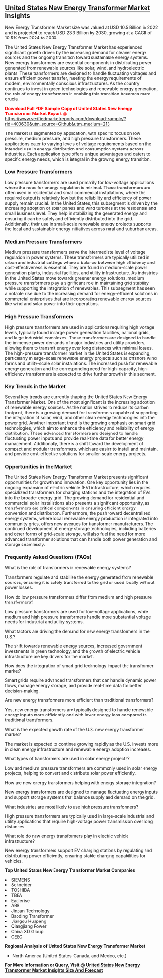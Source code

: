 <h2><a href="https://www.verifiedmarketreports.com/download-sample/?rid=400630&amp;utm_source=Github&amp;utm_medium=213" target="_blank">United States New Energy Transformer Market</a> Insights</h2><p>New Energy Transformer Market size was valued at USD 10.5 Billion in 2022 and is projected to reach USD 23.3 Billion by 2030, growing at a CAGR of 10.5% from 2024 to 2030.</p><p><p>The United States New Energy Transformer Market has experienced significant growth driven by the increasing demand for cleaner energy sources and the ongoing transition toward sustainable energy systems. New energy transformers are essential components in distributing power generated from renewable sources like solar, wind, and hydroelectric plants. These transformers are designed to handle fluctuating voltages and ensure efficient power transfer, meeting the energy requirements of modern, environmentally conscious infrastructures. As the country continues to invest in green technologies and renewable energy generation, the role of energy transformers in enabling this transition becomes more crucial. </p><p><p><span class=""><span style="color: #ff0000;"><strong>Download Full PDF Sample Copy of United States New Energy Transformer Market Report</strong> @ </span><a href="https://www.verifiedmarketreports.com/download-sample/?rid=400630&amp;utm_source=Github&amp;utm_medium=213" target="_blank">https://www.verifiedmarketreports.com/download-sample/?rid=400630&amp;utm_source=Github&amp;utm_medium=213</a></span></p></p><p>The market is segmented by application, with specific focus on low pressure, medium pressure, and high pressure transformers. These applications cater to varying levels of voltage requirements based on the intended use in energy distribution and consumption systems across industries. Each application type offers unique advantages and caters to specific energy needs, which is integral in the growing energy transition.<h3>Low Pressure Transformers</h3><p>Low pressure transformers are used primarily for low-voltage applications where the need for energy regulation is minimal. These transformers are often used in residential and small commercial installations, where the required output is relatively low but the reliability and efficiency of power supply remain crucial. In the United States, this subsegment is driven by the increasing adoption of solar panels and wind turbines at the residential and small business level. They help in stabilizing the generated energy and ensuring it can be safely and efficiently distributed into the grid. Additionally, their use in small-scale renewable energy projects supports the local and sustainable energy initiatives across rural and suburban areas.</p><h3>Medium Pressure Transformers</h3><p>Medium pressure transformers serve the intermediate level of voltage regulation in power systems. These transformers are typically utilized in urban and industrial settings where a balance between high efficiency and cost-effectiveness is essential. They are found in medium-scale power generation plants, industrial facilities, and utility infrastructure. As industries in the United States move towards greener energy solutions, medium pressure transformers play a significant role in maintaining grid stability while supporting the integration of renewables. This subsegment has seen a notable rise due to the increasing demand for energy-efficient solutions in commercial enterprises that are incorporating renewable energy sources like wind and solar power into their operations.</p><h3>High Pressure Transformers</h3><p>High pressure transformers are used in applications requiring high voltage levels, typically found in large power generation facilities, national grids, and large industrial complexes. These transformers are designed to handle the immense power demands of major industries and utility providers, allowing them to transmit energy over long distances with minimal losses. The high-pressure transformer market in the United States is expanding, particularly in large-scale renewable energy projects such as offshore wind farms and utility-scale solar installations. The increased push for renewable energy generation and the corresponding need for high-capacity, high-efficiency transformers is expected to drive further growth in this segment.</p><h3>Key Trends in the Market</h3><p>Several key trends are currently shaping the United States New Energy Transformer Market. One of the most significant is the increasing adoption of renewable energy sources. As the nation strives to reduce its carbon footprint, there is a growing demand for transformers capable of supporting the integration of solar, wind, and other clean energy technologies into the power grid. Another important trend is the growing emphasis on smart grid technologies, which aim to enhance the efficiency and reliability of energy distribution. These advanced transformers are designed to handle fluctuating power inputs and provide real-time data for better energy management. Additionally, there is a shift toward the development of compact and modular transformers, which are easier to install and maintain, and provide cost-effective solutions for smaller-scale energy projects.</p><h3>Opportunities in the Market</h3><p>The United States New Energy Transformer Market presents significant opportunities for growth and innovation. One key opportunity lies in the ongoing expansion of electric vehicle (EV) infrastructure, which requires specialized transformers for charging stations and the integration of EVs into the broader energy grid. The growing demand for residential and commercial solar installations also presents a significant opportunity, as transformers are critical components in ensuring efficient energy conversion and distribution. Furthermore, the push toward decentralized energy systems, where local renewable energy production is integrated into community grids, offers new avenues for transformer manufacturers. The continued development of energy storage technologies, including batteries and other forms of grid-scale storage, will also fuel the need for more advanced transformer solutions that can handle both power generation and storage seamlessly.</p><h3>Frequently Asked Questions (FAQs)</h3><p>What is the role of transformers in renewable energy systems?</p><p>Transformers regulate and stabilize the energy generated from renewable sources, ensuring it is safely transferred to the grid or used locally without power losses.</p><p>How do low pressure transformers differ from medium and high pressure transformers?</p><p>Low pressure transformers are used for low-voltage applications, while medium and high pressure transformers handle more substantial voltage needs for industrial and utility systems.</p><p>What factors are driving the demand for new energy transformers in the U.S.?</p><p>The shift towards renewable energy sources, increased government investments in green technology, and the growth of electric vehicle infrastructure are key drivers for the market.</p><p>How does the integration of smart grid technology impact the transformer market?</p><p>Smart grids require advanced transformers that can handle dynamic power flows, manage energy storage, and provide real-time data for better decision-making.</p><p>Are new energy transformers more efficient than traditional transformers?</p><p>Yes, new energy transformers are typically designed to handle renewable energy inputs more efficiently and with lower energy loss compared to traditional transformers.</p><p>What is the expected growth rate of the U.S. new energy transformer market?</p><p>The market is expected to continue growing rapidly as the U.S. invests more in clean energy infrastructure and renewable energy adoption increases.</p><p>What types of transformers are used in solar energy projects?</p><p>Low and medium pressure transformers are commonly used in solar energy projects, helping to convert and distribute solar power efficiently.</p><p>How are new energy transformers helping with energy storage integration?</p><p>New energy transformers are designed to manage fluctuating energy inputs and support storage systems that balance supply and demand on the grid.</p><p>What industries are most likely to use high pressure transformers?</p><p>High pressure transformers are typically used in large-scale industrial and utility applications that require high-voltage power transmission over long distances.</p><p>What role do new energy transformers play in electric vehicle infrastructure?</p><p>New energy transformers support EV charging stations by regulating and distributing power efficiently, ensuring stable charging capabilities for vehicles.</p></p><p><strong>Top United States New Energy Transformer Market Companies</strong></p><div data-test-id=""><p><li>SIEMENS</li><li> Schneider</li><li> TOSHIBA</li><li> TBEA</li><li> Eaglerise</li><li> ABB</li><li> Jinpan Technology</li><li> Baoding Transformer</li><li> Jiangsu Huapeng</li><li> Qiangjiang Power</li><li> China XD Group</li><li> CEEG</li></p><div><strong>Regional Analysis of&nbsp;United States New Energy Transformer Market</strong></div><ul><li dir="ltr"><p dir="ltr">North America&nbsp;(United States, Canada, and Mexico, etc.)</p></li></ul><p><strong>For More Information or Query, Visit @&nbsp;</strong><strong><a href="https://www.verifiedmarketreports.com/product/new-energy-transformer-market/?utm_source=Github&amp;utm_medium=213" target="_blank">United States New Energy Transformer Market Insights Size And Forecast</a></strong></p></div>
